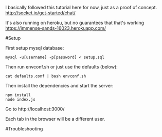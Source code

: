 I basically followed this tutorial here for now, just as a proof of concept. 
http://socket.io/get-started/chat/

It's also running on heroku, but no guarantees that that's working 
https://immense-sands-16023.herokuapp.com/

#Setup

First setup mysql database:

    mysql -u[username] -p[password] < setup.sql

Then run envconf.sh or just use the defaults (below):

    cat defaults.conf | bash envconf.sh

Then install the dependencies and start the server:

    npm install
    node index.js

Go to http://localhost:3000/

Each tab in the browser will be a different user.


#Troubleshooting
